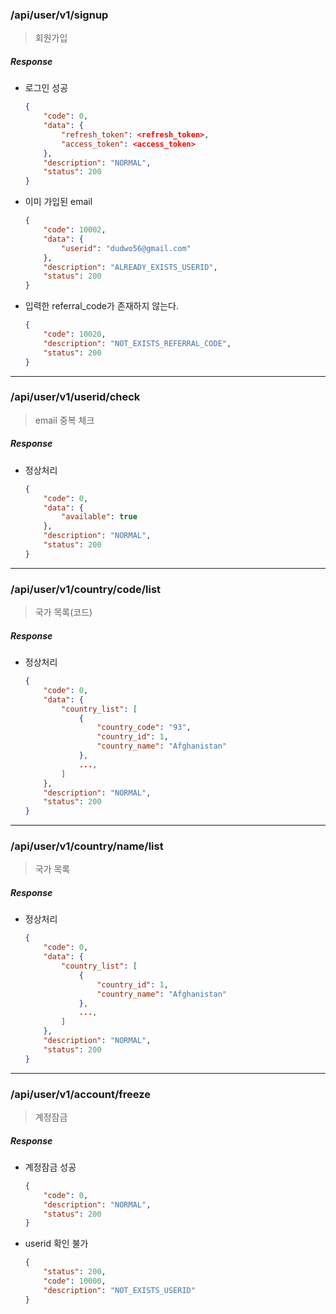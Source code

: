 ### /api/user/v1/signup
> 회원가입  

##### Response
- 로그인 성공
    ```json
    {
        "code": 0,
        "data": {
            "refresh_token": <refresh_token>,
            "access_token": <access_token>
        },
        "description": "NORMAL",
        "status": 200
    }
    ```
- 이미 가입된 email
    ```json
    {
        "code": 10002,
        "data": {
            "userid": "dudwo56@gmail.com"
        },
        "description": "ALREADY_EXISTS_USERID",
        "status": 200
    }
    ```
- 입력한 referral_code가 존재하지 않는다.
    ```json
    {
        "code": 10020,
        "description": "NOT_EXISTS_REFERRAL_CODE",
        "status": 200
    }
    ```

---

### /api/user/v1/userid/check
> email 중복 체크  

##### Response
- 정상처리 
    ```json
    {
        "code": 0,
        "data": {
            "available": true
        },
        "description": "NORMAL",
        "status": 200
    }
    ```

---

### /api/user/v1/country/code/list
> 국가 목록(코드)  

##### Response
- 정상처리
    ```json
    {
        "code": 0,
        "data": {
            "country_list": [
                {
                    "country_code": "93",
                    "country_id": 1,
                    "country_name": "Afghanistan"
                },
                ...,
            ]
        },
        "description": "NORMAL",
        "status": 200
    }
    ```

---

### /api/user/v1/country/name/list
> 국가 목록  

##### Response
- 정상처리
    ```json
    {
        "code": 0,
        "data": {
            "country_list": [
                {
                    "country_id": 1,
                    "country_name": "Afghanistan"
                },
                ...,
            ]
        },
        "description": "NORMAL",
        "status": 200
    }
    ```

---

### /api/user/v1/account/freeze
> 계정잠금  

##### Response
- 계정잠금 성공
    ```json
    {
        "code": 0,
        "description": "NORMAL",
        "status": 200
    }
    ```
- userid 확인 불가
    ```json
    {
        "status": 200,
        "code": 10000,
        "description": "NOT_EXISTS_USERID"
    }
    
    ```